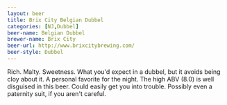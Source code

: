 ```yaml
---
layout: beer
title: Brix City Belgian Dubbel
categories: [NJ,Dubbel]
beer-name: Belgian Dubbel
brewer-name: Brix City
beer-url: http://www.brixcitybrewing.com/
beer-style: Dubbel
---
```


Rich. Malty. Sweetness. What you'd expect in a dubbel, but it avoids being cloy about it. A personal favorite for the night. The high ABV (8.0) is well disguised in this beer. Could easily get you into trouble. Possibly even a paternity suit, if you aren't careful.
